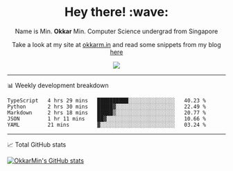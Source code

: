 <h1 align="center"> Hey there! :wave:</h1>

<p align="center">Name is Min. <strong>Okkar</strong> Min. Computer Science undergrad from Singapore</p>

<p align="center">Take a look at my site at <a href="https://okkarm.in" target="_blank">okkarm.in</a> and read some snippets from my blog <a href="https://okkarm.in/blog" target="_blank">here</a></p>

<p align="center">
  <a href="https://okkarm.in/linkedin" target='_blank'>
    <img src="https://img.shields.io/badge/linkedin-%230077B5.svg?&style=for-the-badge&logo=linkedin&logoColor=white" />
  </a>
 </p>

---

📊 Weekly development breakdown

<!--START_SECTION:waka-->
```text
TypeScript   4 hrs 29 mins   ██████████░░░░░░░░░░░░░░░   40.23 % 
Python       2 hrs 30 mins   █████▓░░░░░░░░░░░░░░░░░░░   22.49 % 
Markdown     2 hrs 18 mins   █████▒░░░░░░░░░░░░░░░░░░░   20.77 % 
JSON         1 hr 11 mins    ██▓░░░░░░░░░░░░░░░░░░░░░░   10.66 % 
YAML         21 mins         ▓░░░░░░░░░░░░░░░░░░░░░░░░   03.24 % 
```
<!--END_SECTION:waka-->

---

📈 Total GitHub stats

<p>
  <a href="https://github.com/OkkarMin"><img src="https://github-readme-stats.vercel.app/api?username=OkkarMin&hide_border=true&show_icons=true&theme=graywhite" alt="OkkarMin's GitHub stats"></a>
</p>
